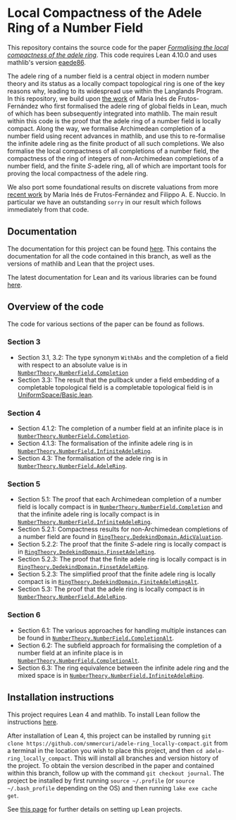 # Local Compactness of the Adele Ring of a Number Field

This repository contains the source code for the paper [_Formalising the local compactness of the adele ring_](https://arxiv.org/pdf/2405.19270v1).
This code requires Lean 4.10.0 and uses mathlib's version [eaede86](https://github.com/leanprover-community/mathlib4/tree/eaede86aa7777630a3826cd8f3fbf0cbaafa53e6).

The adele ring of a number field is a central object in modern number theory and its status as a locally compact topological ring is one of the key reasons why, leading to its widespread use within the Langlands Program. 
In this repository, we build upon [the work](https://drops.dagstuhl.de/storage/00lipics/lipics-vol237-itp2022/LIPIcs.ITP.2022.14/LIPIcs.ITP.2022.14.pdf) of Maria Inés de Frutos-Fernández who first formalised the adele ring of global fields in Lean, much of which has been subsequently integrated into mathlib.
The main result within this code is the proof that the adele ring of a number field is locally compact.
Along the way, we formalise Archimedean completion of a number field using recent advances in mathlib, and use this to re-formalise the infinite adele ring as the finite product of all such completions.
We also formalise the local compactness of all completions of a number field, the compactness of the ring of integers of non-Archimedean completions of a number field, and the finite $S$-adele ring, all of which are important tools for proving the local compactness of the adele ring.

We also port some foundational results on discrete valuations from more [recent work](https://github.com/mariainesdff/local_fields_journal/tree/0b408ff3af36e18f991f9d4cb87be3603cfc3fc3) by Maria Inés de Frutos-Fernández and Filippo A. E. Nuccio.
In particular we have an outstanding `sorry` in our result which follows immediately from that code.

## Documentation

The documentation for this project can be found [here](https://smmercuri.github.io/adele-ring_locally-compact/).
This contains the documentation for all the code contained in this branch, as well as the versions of mathlib and Lean that the project uses.

The latest documentation for Lean and its various libraries can be found [here](https://leanprover-community.github.io/mathlib4_docs/).

## Overview of the code

The code for various sections of the paper can be found as follows.

### Section 3
- Section 3.1, 3.2: The type synonym `WithAbs` and the completion of a field with respect to an absolute value is in [`NumberTheory.NumberField.Completion`](https://github.com/smmercuri/adele-ring_locally-compact/blob/journal/AdeleRingLocallyCompact/NumberTheory/NumberField/Completion.lean)
- Section 3.3: The result that the pullback under a field embedding of a completable topological field is a completable topological field is in [UniformSpace/Basic.lean](https://github.com/smmercuri/adele-ring_locally-compact/blob/journal/AdeleRingLocallyCompact/Topology/UniformSpace/Basic.lean).

### Section 4
- Section 4.1.2: The completion of a number field at an infinite place is in [`NumberTheory.NumberField.Completion`](https://github.com/smmercuri/adele-ring_locally-compact/blob/journal/AdeleRingLocallyCompact/NumberTheory/NumberField/Completion.lean).
- Section 4.1.3: The formalisation of the infinite adele ring is in [`NumberTheory.NumberField.InfiniteAdeleRing`](https://github.com/smmercuri/adele-ring_locally-compact/blob/journal/AdeleRingLocallyCompact/NumberTheory/NumberField/InfiniteAdeleRing.lean).
- Section 4.3: The formalisation of the adele ring is in [`NumberTheory.NumberField.AdeleRing`](https://github.com/smmercuri/adele-ring_locally-compact/blob/journal/AdeleRingLocallyCompact/NumberTheory/NumberField/AdeleRing.lean).

### Section 5
- Section 5.1: The proof that each Archimedean completion of a number field is locally compact is in [`NumberTheory.NumberField.Completion`](https://github.com/smmercuri/adele-ring_locally-compact/blob/journal/AdeleRingLocallyCompact/NumberTheory/NumberField/Completion.lean) and that the infinite adele ring is locally compact is in [`NumberTheory.NumberField.InfiniteAdeleRing`](https://github.com/smmercuri/adele-ring_locally-compact/blob/journal/AdeleRingLocallyCompact/NumberTheory/NumberField/InfiniteAdeleRing.lean).
- Section 5.2.1: Compactness results for non-Archimedean completions of a number field are found in [`RingTheory.DedekindDomain.AdicValuation`](https://github.com/smmercuri/adele-ring_locally-compact/blob/journal/AdeleRingLocallyCompact/RingTheory/DedekindDomain/AdicValuation.lean). 
- Section 5.2.2: The proof that the finite $S$-adele ring is locally compact is in [`RingTheory.DedekindDomain.FinsetAdeleRing`](https://github.com/smmercuri/adele-ring_locally-compact/blob/journal/AdeleRingLocallyCompact/RingTheory/DedekindDomain/FinsetAdeleRing.lean).
- Section 5.2.3: The proof that the finite adele ring is locally compact is in [`RingTheory.DedekindDomain.FinsetAdeleRing`](https://github.com/smmercuri/adele-ring_locally-compact/blob/journal/AdeleRingLocallyCompact/RingTheory/DedekindDomain/FinsetAdeleRing.lean).
- Section 5.2.3: The simplified proof that the finite adele ring is locally compact is in [`RingTheory.DedekindDomain.FiniteAdeleRingAlt`](https://github.com/smmercuri/adele-ring_locally-compact/blob/journal/AdeleRingLocallyCompact/RingTheory/DedekindDomain/FiniteAdeleRingAlt.lean).
- Section 5.3: The proof that the adele ring is locally compact is in [`NumberTheory.NumberField.AdeleRing`](https://github.com/smmercuri/adele-ring_locally-compact/blob/journal/AdeleRingLocallyCompact/NumberTheory/NumberField/AdeleRing.lean).

### Section 6
- Section 6.1: The various approaches for handling multiple instances can be found in [`NumberTheory.NumberField.CompletionAlt`](https://github.com/smmercuri/adele-ring_locally-compact/blob/journal/AdeleRingLocallyCompact/NumberTheory/NumberField/CompletionAlt.lean).
- Section 6.2: The subfield approach for formalising the completion of a number field at an infinite place is in [`NumberTheory.NumberField.CompletionAlt`](https://github.com/smmercuri/adele-ring_locally-compact/blob/journal/AdeleRingLocallyCompact/NumberTheory/NumberField/CompletionAlt.lean).
- Section 6.3: The ring equivalence between the infinite adele ring and the mixed space is in [`NumberTheory.NumberField.InfiniteAdeleRing`](https://github.com/smmercuri/adele-ring_locally-compact/blob/journal/AdeleRingLocallyCompact/NumberTheory/NumberField/InfiniteAdeleRing.lean).

## Installation instructions

This project requires Lean 4 and mathlib. To install Lean follow the instructions [here](https://leanprover-community.github.io/get_started.html).

After installation of Lean 4, this project can be installed by running `git clone https://github.com/smmercuri/adele-ring_locally-compact.git` from a terminal in the location you wish to place this project, and then `cd adele-ring_locally_compact`. 
This will install all branches and version history of the project. 
To obtain the version described in the paper and contained within this branch, follow up with the command `git checkout journal`. 
The project be installed by first running `source ~/.profile` (or `source ~/.bash_profile` depending on the OS) and then running `lake exe cache get`.

See [this page](https://leanprover-community.github.io/install/project.html) for further details on setting up Lean projects.
